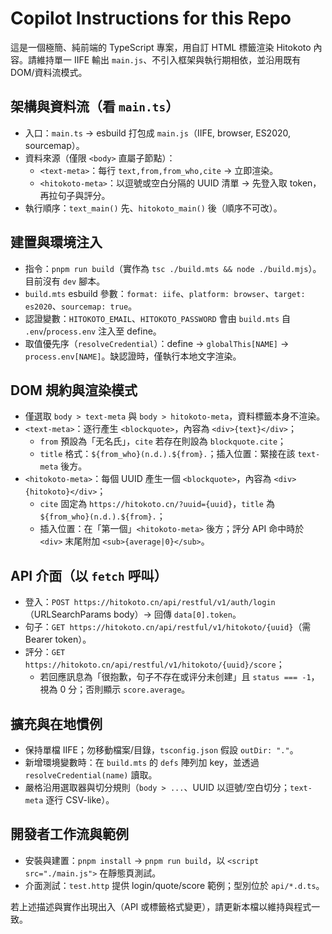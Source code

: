 # Copilot Instructions for this Repo

這是一個極簡、純前端的 TypeScript 專案，用自訂 HTML 標籤渲染 Hitokoto 內容。請維持單一 IIFE 輸出 `main.js`、不引入框架與執行期相依，並沿用既有 DOM/資料流模式。

## 架構與資料流（看 `main.ts`）

- 入口：`main.ts` → esbuild 打包成 `main.js`（IIFE, browser, ES2020, sourcemap）。
- 資料來源（僅限 `<body>` 直屬子節點）：
  - `<text-meta>`：每行 `text,from,from_who,cite` → 立即渲染。
  - `<hitokoto-meta>`：以逗號或空白分隔的 UUID 清單 → 先登入取 token，再拉句子與評分。
- 執行順序：`text_main()` 先、`hitokoto_main()` 後（順序不可改）。

## 建置與環境注入

- 指令：`pnpm run build`（實作為 `tsc ./build.mts && node ./build.mjs`）。目前沒有 `dev` 腳本。
- `build.mts` esbuild 參數：`format: iife`、`platform: browser`、`target: es2020`、`sourcemap: true`。
- 認證變數：`HITOKOTO_EMAIL`、`HITOKOTO_PASSWORD` 會由 `build.mts` 自 `.env`/`process.env` 注入至 define。
- 取值優先序（`resolveCredential`）：define → `globalThis[NAME]` → `process.env[NAME]`。缺認證時，僅執行本地文字渲染。

## DOM 規約與渲染模式

- 僅選取 `body > text-meta` 與 `body > hitokoto-meta`，資料標籤本身不渲染。
- `<text-meta>`：逐行產生 `<blockquote>`，內容為 `<div>{text}</div>`；
  - `from` 預設為「无名氏」，`cite` 若存在則設為 `blockquote.cite`；
  - `title` 格式：`${from_who}(n.d.).${from}.`；插入位置：緊接在該 `text-meta` 後方。
- `<hitokoto-meta>`：每個 UUID 產生一個 `<blockquote>`，內容為 `<div>{hitokoto}</div>`；
  - `cite` 固定為 `https://hitokoto.cn/?uuid={uuid}`，`title` 為 `${from_who}(n.d.).${from}.`；
  - 插入位置：在「第一個」`<hitokoto-meta>` 後方；評分 API 命中時於 `<div>` 末尾附加 `<sub>{average|0}</sub>`。

## API 介面（以 `fetch` 呼叫）

- 登入：`POST https://hitokoto.cn/api/restful/v1/auth/login`（URLSearchParams body）→ 回傳 `data[0].token`。
- 句子：`GET https://hitokoto.cn/api/restful/v1/hitokoto/{uuid}`（需 Bearer token）。
- 評分：`GET https://hitokoto.cn/api/restful/v1/hitokoto/{uuid}/score`；
  - 若回應訊息為「很抱歉，句子不存在或评分未创建」且 `status === -1`，視為 0 分；否則顯示 `score.average`。

## 擴充與在地慣例

- 保持單檔 IIFE；勿移動檔案/目錄，`tsconfig.json` 假設 `outDir: "."`。
- 新增環境變數時：在 `build.mts` 的 `defs` 陣列加 key，並透過 `resolveCredential(name)` 讀取。
- 嚴格沿用選取器與切分規則（`body > ...`、UUID 以逗號/空白切分；`text-meta` 逐行 CSV-like）。

## 開發者工作流與範例

- 安裝與建置：`pnpm install` → `pnpm run build`，以 `<script src="./main.js">` 在靜態頁測試。
- 介面測試：`test.http` 提供 login/quote/score 範例；型別位於 `api/*.d.ts`。

若上述描述與實作出現出入（API 或標籤格式變更），請更新本檔以維持與程式一致。
